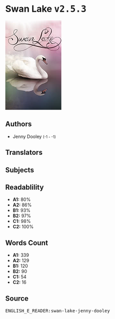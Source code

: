 # Swan Lake <kbd>v2.5.3</kbd>

![](./cover.medium.jpg "")

## Authors


 - Jenny Dooley <small>(-1 - -1)</small>

## Translators



## Subjects



## Readablility


 - **A1:** 80%
 - **A2:** 86%
 - **B1:** 93%
 - **B2:** 97%
 - **C1:** 98%
 - **C2:** 100%

## Words Count


 - **A1:** 339
 - **A2:** 129
 - **B1:** 120
 - **B2:** 90
 - **C1:** 54
 - **C2:** 16

## Source


<kbd>ENGLISH_E_READER:swan-lake-jenny-dooley</kbd>
